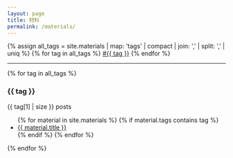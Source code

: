 ```yaml
---
layout: page
title: 材料
permalink: /materials/
---
```


<p>
  {% assign all_tags = site.materials | map: 'tags' | compact | join: ',' | split: ',' | uniq %}
  {% for tag in all_tags %}
    <a href="#{{ tag | slugify }}">#{{ tag }}</a>
  {% endfor %}
</p>

<hr>

{% for tag in all_tags %}
  <section id="{{ tag | slugify }}">
    <h3>{{ tag }}</h3>
    {{ tag[1] | size }} posts
    <ul>
      {% for material in site.materials %}
        {% if material.tags contains tag %}
          <li><a href="{{ material.url | relative_url }}">{{ material.title }}</a></li>
        {% endif %}
      {% endfor %}
    </ul>
  </section>
{% endfor %}